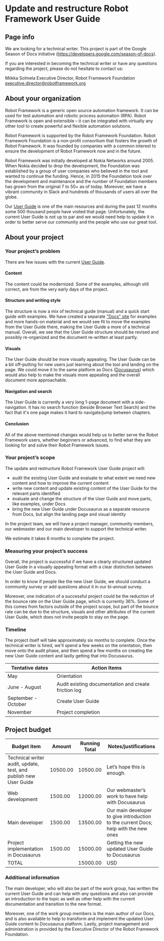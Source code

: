 # Update and restructure Robot Framework User Guide

## Page info

We are looking for a technical writer. This project is part of the Google Season of Docs initiative (https://developers.google.com/season-of-docs).

If you are interested in becoming the technical writer or have any questions regarding the project, please do not hesitate to contact us:

Miikka Solmela
Executive Director, Robot Framework Foundation
executive.director@robotframework.org

## About your organization

Robot Framework is a generic open source automation framework. It can be used for test automation and robotic process automation (RPA). Robot Framework is open and extensible – it can be integrated with virtually any other tool to create powerful and flexible automation solutions.  

Robot Framework is supported by the Robot Framework Foundation. Robot Framework Foundation is a non-profit consortium that fosters the growth of Robot Framework. It was founded by companies with a common interest to ensure the development of Robot Framework now and in the future.  

Robot Framework was initially developed at Nokia Networks around 2005. When Nokia decided to drop the development, the Foundation was established by a group of user companies who believed in the tool and wanted to continue the funding. Hence, in 2015 the Foundation took over the development and maintenance and the number of Foundation members has grown from the original 7 to 50+ as of today. Moreover, we have a vibrant community in Slack and hundreds of thousands of users all over the globe. 

Our [User Guide](https://robotframework.org/robotframework/latest/RobotFrameworkUserGuide.html) is one of the main resources and during the past 12 months some 500 thousand people have visited that page. Unfortunately, the current User Guide is not up to par and we would need help to update it in order to better serve our community and the people who use our great tool.

## About your project

### Your project’s problem

There are few issues with the current [User Guide](https://robotframework.org/robotframework/latest/RobotFrameworkUserGuide.html).  


#### Content
The content could be modernized. Some of the examples, although still correct, are from the very early days of the project.  

#### Structure and writing style
The structure is now a mix of technical guide (manual) and a quick start guide with examples. We have created a separate ["Docs" site](https://docs.robotframework.org/docs) for examples and more hands-on material and we would see fit to move the examples from the User Guide there, making the User Guide a more of a technical manual. Overall, we see that the User Guide structure should be revised and possibly re-organized and the document re-written at least partly.  

#### Visuals
The User Guide should be more visually appealing. The User Guide can be a bit off-putting for new users just learning about the tool and landing on the page. We could move it to the same platform as Docs ([Docusaurus](https://docusaurus.io/)) which would also help to make the visuals more appealing and the overall document more approachable.  

#### Navigation and search
The User Guide is currently a very long 1-page document with a side-navigation. It has no search function (beside Browser Text Search) and the fact that it's one page makes it hard to navigate/jump between chapters.

#### Conclusion

All of the above mentioned changes would help us to better serve the Robot Framework users, whether beginners or advanced, to find what they are looking for and solve their Robot Framework issues. 

### Your project’s scope

The update and restructure Robot Framework User Guide project will:

- audit the existing User Guide and evaluate to what extent we need new content and how to improve the current content
- write new content and update existing content of the User Guide for the relevant parts identified  
- evaluate and change the structure of the User Guide and move parts, like examples, under Docs  
- bring the new User Guide under Docusaurus as a separate resource from Docs, but align the landing page and visual identity

In the project team, we will have a project manager, community members, our webmaster and our main developer to support the technical writer.  

We estimate it takes 6 months to complete the project. 


### Measuring your project’s success

Overall, the project is successful if we have a clearly structured updated User Guide in a visually appealing format with a clear distinction between the User Guide and Docs.  

In order to know if people like the new User Guide, we should conduct a community survey or add questions about it in our bi-annual survey.  

Moreover, one indication of a successful project could be the reduction of the bounce rate on the User Guide page, which is currently 36%. Some of this comes from factors outside of the project scope, but part of the bounce rate can be due to the structure, visuals and other attributes of the current User Guide, which does not invite people to stay on the page.  

### Timeline

The project itself will take approximately six months to complete. Once the technical writer is hired, we'll spend a few weeks on the orientation, then move onto the audit phase, and then spend a few months on creating the new User Guide content and lastly getting that into Docusaurus.  

| Tentative dates | Action Items |
| --- | --- |
| May | Orientation |
| June - August | Audit existing documentation and create friction log |
| September - October | Create User Guide |
| November | Project completion |

## Project budget

| Budget item | Amount | Running Total | Notes/justifications |
| --- | --- | --- | --- |
| Technical writer audit, update, test, and publish new User Guide | 10500.00 | 10500.00 | Let’s hope this is enough. |
| Web development | 1500.00 | 12000.00 | Our webmaster’s work to have help with Docusaurus |
| Main developer | 1500.00 | 13500.00 | Our main developer to give introduction to the current Docs;  help with the new ones |
| Project implementation in Docusaurus | 1500.00 | 15000.00 | Getting the new updated User Guide to Docusaurus |
| TOTAL |  | 15000.00 | USD  |

### Additional information

The main developer, who will also be part of the work group, has written the current User Guide and can help with any questions and also can provide an introduction to the topic as well as other help with the current documentation and transition to the new format.  

Moreover, one of the work group members is the main author of our Docs, and is also available to help to transform and implement the updated User Guide content to Docusaurus platform. Lastly, project management and administration is provided by the Executive Director of the Robot Framework Foundation.  
